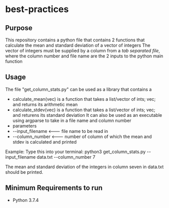 # best-practices
## Purpose
This repository contains a python file that contains 2 functions that calculate the mean and standard deviation of a vector of integers
The vector of integers must be supplied by a column from a *tab separated file*, where the column number and file name are the 2 inputs to the python main function

## Usage
The file "get_column_stats.py" can be used as a library that contains a
- calculate_mean(vec) is a function that takes a list/vector of ints; vec; and returns its arithmetic mean
- calculate_stdev(vec) is a function that takes a list/vector of ints; vec; and returens its standard deviation
It can also be used as an executable using argparse to take in a file name and column number
- parameters
 - --input_filename    <--- file name to be read in
 - --column_number     <--- number of column of which the mean and stdev is calculated and printed

Example:
Type this into your terminal:
python3 get_column_stats.py --input_filename data.txt --column_number 7

The mean and standard deviation of the integers in column seven in data.txt should be printed.

## Minimum Requirements to run

- Python 3.7.4